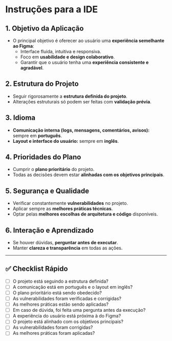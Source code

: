 # Instruções para a IDE

## 1. Objetivo da Aplicação
- O principal objetivo é oferecer ao usuário uma **experiência semelhante ao Figma**:  
  - Interface fluida, intuitiva e responsiva.  
  - Foco em **usabilidade e design colaborativo**.  
  - Garantir que o usuário tenha uma **experiência consistente e agradável**.  

## 2. Estrutura do Projeto
- Seguir rigorosamente a **estrutura definida do projeto**.  
- Alterações estruturais só podem ser feitas com **validação prévia**.  

## 3. Idioma
- **Comunicação interna (logs, mensagens, comentários, avisos):** sempre em **português**.  
- **Layout e interface do usuário:** sempre em **inglês**.  

## 4. Prioridades do Plano
- Cumprir o **plano prioritário** do projeto.  
- Todas as decisões devem estar **alinhadas com os objetivos principais**.  

## 5. Segurança e Qualidade
- Verificar constantemente **vulnerabilidades** no projeto.  
- Aplicar sempre as **melhores práticas técnicas**.  
- Optar pelas **melhores escolhas de arquitetura e código** disponíveis.  

## 6. Interação e Aprendizado
- Se houver dúvidas, **perguntar antes de executar**.  
- Manter **clareza e transparência** em todas as ações.  

---

## ✅ Checklist Rápido
- [ ] O projeto está seguindo a estrutura definida?  
- [ ] A comunicação está em português e o layout em inglês?  
- [ ] O plano prioritário está sendo obedecido?  
- [ ] As vulnerabilidades foram verificadas e corrigidas?  
- [ ] As melhores práticas estão sendo aplicadas?  
- [ ] Em caso de dúvida, foi feita uma pergunta antes da execução?  
- [ ] A experiência do usuário está próxima à do Figma?  
- [ ] O projeto está alinhado com os objetivos principais?  
- [ ] As vulnerabilidades foram corrigidas?  
- [ ] As melhores práticas foram aplicadas?  